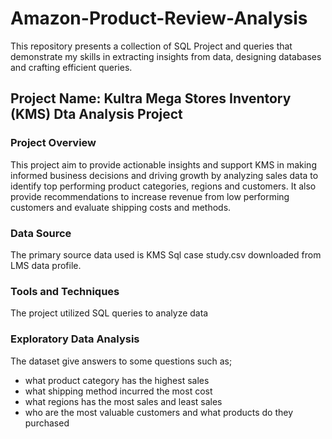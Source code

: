 # Amazon-Product-Review-Analysis

This repository presents a collection of SQL Project and queries that demonstrate my skills in extracting insights from data, designing databases and crafting efficient queries.

## Project Name: Kultra Mega Stores Inventory (KMS) Dta Analysis Project

### Project Overview
This project aim to provide actionable insights and support KMS in making informed business decisions and driving growth by analyzing sales data to identify top performing product categories, regions and customers. It also provide recommendations to increase revenue from low performing customers and evaluate shipping costs and methods. 

### Data Source
The primary source data used is KMS Sql case study.csv downloaded from LMS data profile.

### Tools and Techniques
The project utilized SQL queries to analyze data

### Exploratory Data Analysis
The dataset give answers to some questions such as;
- what product category has the highest sales
- what shipping method incurred the most cost
- what regions has the most sales and least sales
- who are the most valuable customers and what products do they purchased
